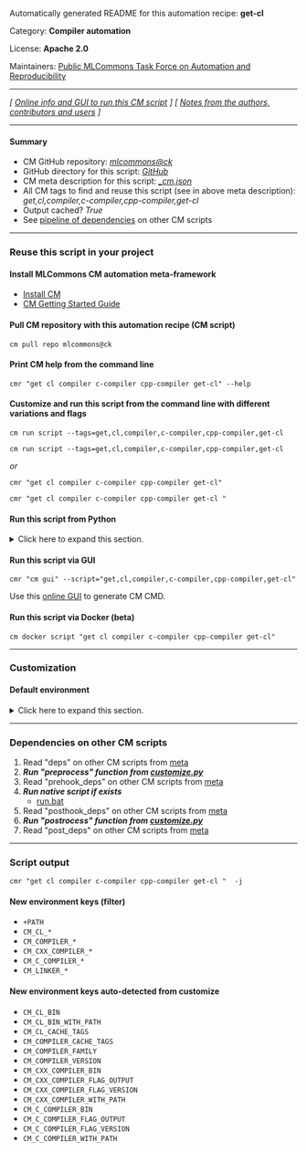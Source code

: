 Automatically generated README for this automation recipe: **get-cl**

Category: **Compiler automation**

License: **Apache 2.0**

Maintainers: [Public MLCommons Task Force on Automation and Reproducibility](https://github.com/mlcommons/ck/blob/master/docs/taskforce.md)

---
*[ [Online info and GUI to run this CM script](https://access.cknowledge.org/playground/?action=scripts&name=get-cl,7dbb770faff947c0) ] [ [Notes from the authors, contributors and users](README-extra.md) ]*

---
#### Summary

* CM GitHub repository: *[mlcommons@ck](https://github.com/mlcommons/ck/tree/dev/cm-mlops)*
* GitHub directory for this script: *[GitHub](https://github.com/mlcommons/ck/tree/dev/cm-mlops/script/get-cl)*
* CM meta description for this script: *[_cm.json](_cm.json)*
* All CM tags to find and reuse this script (see in above meta description): *get,cl,compiler,c-compiler,cpp-compiler,get-cl*
* Output cached? *True*
* See [pipeline of dependencies](#dependencies-on-other-cm-scripts) on other CM scripts


---
### Reuse this script in your project

#### Install MLCommons CM automation meta-framework

* [Install CM](https://access.cknowledge.org/playground/?action=install)
* [CM Getting Started Guide](https://github.com/mlcommons/ck/blob/master/docs/getting-started.md)

#### Pull CM repository with this automation recipe (CM script)

```cm pull repo mlcommons@ck```

#### Print CM help from the command line

````cmr "get cl compiler c-compiler cpp-compiler get-cl" --help````

#### Customize and run this script from the command line with different variations and flags

`cm run script --tags=get,cl,compiler,c-compiler,cpp-compiler,get-cl`

`cm run script --tags=get,cl,compiler,c-compiler,cpp-compiler,get-cl `

*or*

`cmr "get cl compiler c-compiler cpp-compiler get-cl"`

`cmr "get cl compiler c-compiler cpp-compiler get-cl " `


#### Run this script from Python

<details>
<summary>Click here to expand this section.</summary>

```python

import cmind

r = cmind.access({'action':'run'
                  'automation':'script',
                  'tags':'get,cl,compiler,c-compiler,cpp-compiler,get-cl'
                  'out':'con',
                  ...
                  (other input keys for this script)
                  ...
                 })

if r['return']>0:
    print (r['error'])

```

</details>


#### Run this script via GUI

```cmr "cm gui" --script="get,cl,compiler,c-compiler,cpp-compiler,get-cl"```

Use this [online GUI](https://cKnowledge.org/cm-gui/?tags=get,cl,compiler,c-compiler,cpp-compiler,get-cl) to generate CM CMD.

#### Run this script via Docker (beta)

`cm docker script "get cl compiler c-compiler cpp-compiler get-cl" `

___
### Customization

#### Default environment

<details>
<summary>Click here to expand this section.</summary>

These keys can be updated via `--env.KEY=VALUE` or `env` dictionary in `@input.json` or using script flags.


</details>

___
### Dependencies on other CM scripts


  1. Read "deps" on other CM scripts from [meta](https://github.com/mlcommons/ck/tree/dev/cm-mlops/script/get-cl/_cm.json)
  1. ***Run "preprocess" function from [customize.py](https://github.com/mlcommons/ck/tree/dev/cm-mlops/script/get-cl/customize.py)***
  1. Read "prehook_deps" on other CM scripts from [meta](https://github.com/mlcommons/ck/tree/dev/cm-mlops/script/get-cl/_cm.json)
  1. ***Run native script if exists***
     * [run.bat](https://github.com/mlcommons/ck/tree/dev/cm-mlops/script/get-cl/run.bat)
  1. Read "posthook_deps" on other CM scripts from [meta](https://github.com/mlcommons/ck/tree/dev/cm-mlops/script/get-cl/_cm.json)
  1. ***Run "postrocess" function from [customize.py](https://github.com/mlcommons/ck/tree/dev/cm-mlops/script/get-cl/customize.py)***
  1. Read "post_deps" on other CM scripts from [meta](https://github.com/mlcommons/ck/tree/dev/cm-mlops/script/get-cl/_cm.json)

___
### Script output
`cmr "get cl compiler c-compiler cpp-compiler get-cl "  -j`
#### New environment keys (filter)

* `+PATH`
* `CM_CL_*`
* `CM_COMPILER_*`
* `CM_CXX_COMPILER_*`
* `CM_C_COMPILER_*`
* `CM_LINKER_*`
#### New environment keys auto-detected from customize

* `CM_CL_BIN`
* `CM_CL_BIN_WITH_PATH`
* `CM_CL_CACHE_TAGS`
* `CM_COMPILER_CACHE_TAGS`
* `CM_COMPILER_FAMILY`
* `CM_COMPILER_VERSION`
* `CM_CXX_COMPILER_BIN`
* `CM_CXX_COMPILER_FLAG_OUTPUT`
* `CM_CXX_COMPILER_FLAG_VERSION`
* `CM_CXX_COMPILER_WITH_PATH`
* `CM_C_COMPILER_BIN`
* `CM_C_COMPILER_FLAG_OUTPUT`
* `CM_C_COMPILER_FLAG_VERSION`
* `CM_C_COMPILER_WITH_PATH`